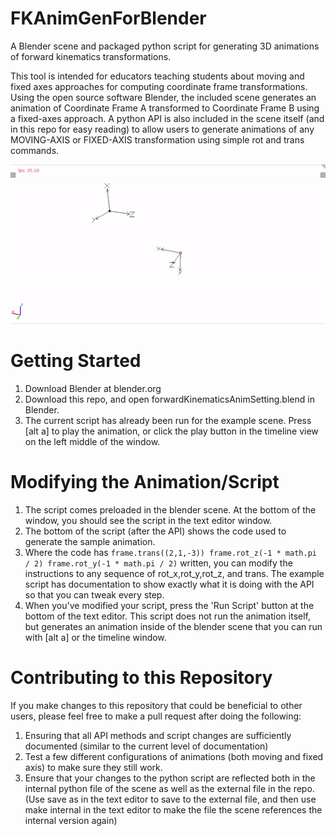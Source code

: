 # FKAnimGenForBlender
A Blender scene and packaged python script for generating 3D animations of forward kinematics transformations.

This tool is intended for educators teaching students about moving and fixed axes approaches for computing coordinate frame transformations.
Using the open source software Blender, the included scene generates an animation of Coordinate Frame A transformed to Coordinate Frame B using a fixed-axes approach.
A python API is also included in the scene itself (and in this repo for easy reading) to allow users to generate animations of any MOVING-AXIS or FIXED-AXIS transformation
using simple rot and trans commands.

![Example Animation GIF](https://github.com/NickWeintraut/FKAnimGenForBlender/blob/master/exampleAnimation.gif)

# Getting Started
1. Download Blender at blender.org
2. Download this repo, and open forwardKinematicsAnimSetting.blend in Blender.
3. The current script has already been run for the example scene. Press [alt a] to play the animation, or click the play button in the timeline view on the left middle of the window.
# Modifying the Animation/Script
1. The script comes preloaded in the blender scene. At the bottom of the window, you should see the script in the text editor window.
2. The bottom of the script (after the API) shows the code used to generate the sample animation.
3. Where the code has ```frame.trans((2,1,-3))
frame.rot_z(-1 * math.pi / 2)
frame.rot_y(-1 * math.pi / 2)``` written, you can modify the instructions to any sequence of rot_x,rot_y,rot_z, and trans. The example script has documentation to show exactly what it is doing with the API so that you can tweak every step. 
4. When you've modified your script, press the 'Run Script' button at the bottom of the text editor. This script does not run the animation itself, but generates an animation inside of the blender scene that you can run with [alt a] or the timeline window.

# Contributing to this Repository
If you make changes to this repository that could be beneficial to other users, please feel free to make a pull request after doing the following:
1. Ensuring that all API methods and script changes are sufficiently documented (similar to the current level of documentation)
2. Test a few different configurations of animations (both moving and fixed axis) to make sure they still work. 
3. Ensure that your changes to the python script are reflected both in the internal python file of the scene as well as the external file in the repo. (Use save as in the text editor to save to the external file, and then use make internal in the text editor to make the file the scene references the internal version again)
